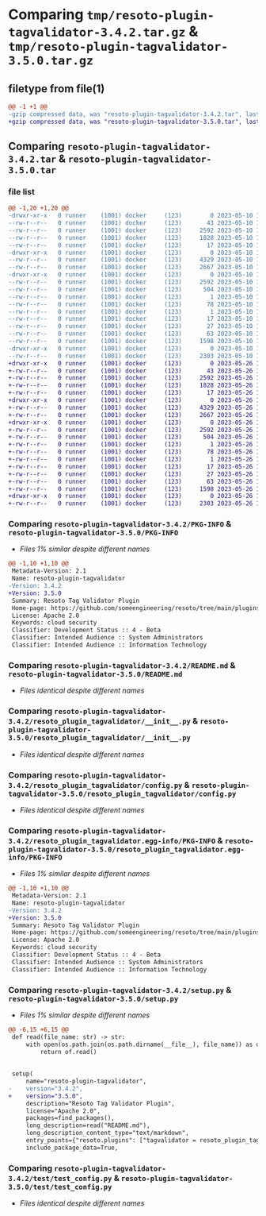 # Comparing `tmp/resoto-plugin-tagvalidator-3.4.2.tar.gz` & `tmp/resoto-plugin-tagvalidator-3.5.0.tar.gz`

## filetype from file(1)

```diff
@@ -1 +1 @@
-gzip compressed data, was "resoto-plugin-tagvalidator-3.4.2.tar", last modified: Wed May 10 12:23:14 2023, max compression
+gzip compressed data, was "resoto-plugin-tagvalidator-3.5.0.tar", last modified: Fri May 26 18:26:57 2023, max compression
```

## Comparing `resoto-plugin-tagvalidator-3.4.2.tar` & `resoto-plugin-tagvalidator-3.5.0.tar`

### file list

```diff
@@ -1,20 +1,20 @@
-drwxr-xr-x   0 runner    (1001) docker     (123)        0 2023-05-10 12:23:14.396925 resoto-plugin-tagvalidator-3.4.2/
--rw-r--r--   0 runner    (1001) docker     (123)       43 2023-05-10 12:21:00.000000 resoto-plugin-tagvalidator-3.4.2/MANIFEST.in
--rw-r--r--   0 runner    (1001) docker     (123)     2592 2023-05-10 12:23:14.396925 resoto-plugin-tagvalidator-3.4.2/PKG-INFO
--rw-r--r--   0 runner    (1001) docker     (123)     1828 2023-05-10 12:21:00.000000 resoto-plugin-tagvalidator-3.4.2/README.md
--rw-r--r--   0 runner    (1001) docker     (123)       17 2023-05-10 12:21:00.000000 resoto-plugin-tagvalidator-3.4.2/requirements.txt
-drwxr-xr-x   0 runner    (1001) docker     (123)        0 2023-05-10 12:23:14.392924 resoto-plugin-tagvalidator-3.4.2/resoto_plugin_tagvalidator/
--rw-r--r--   0 runner    (1001) docker     (123)     4329 2023-05-10 12:21:00.000000 resoto-plugin-tagvalidator-3.4.2/resoto_plugin_tagvalidator/__init__.py
--rw-r--r--   0 runner    (1001) docker     (123)     2667 2023-05-10 12:21:00.000000 resoto-plugin-tagvalidator-3.4.2/resoto_plugin_tagvalidator/config.py
-drwxr-xr-x   0 runner    (1001) docker     (123)        0 2023-05-10 12:23:14.396925 resoto-plugin-tagvalidator-3.4.2/resoto_plugin_tagvalidator.egg-info/
--rw-r--r--   0 runner    (1001) docker     (123)     2592 2023-05-10 12:23:14.000000 resoto-plugin-tagvalidator-3.4.2/resoto_plugin_tagvalidator.egg-info/PKG-INFO
--rw-r--r--   0 runner    (1001) docker     (123)      504 2023-05-10 12:23:14.000000 resoto-plugin-tagvalidator-3.4.2/resoto_plugin_tagvalidator.egg-info/SOURCES.txt
--rw-r--r--   0 runner    (1001) docker     (123)        1 2023-05-10 12:23:14.000000 resoto-plugin-tagvalidator-3.4.2/resoto_plugin_tagvalidator.egg-info/dependency_links.txt
--rw-r--r--   0 runner    (1001) docker     (123)       78 2023-05-10 12:23:14.000000 resoto-plugin-tagvalidator-3.4.2/resoto_plugin_tagvalidator.egg-info/entry_points.txt
--rw-r--r--   0 runner    (1001) docker     (123)        1 2023-05-10 12:23:14.000000 resoto-plugin-tagvalidator-3.4.2/resoto_plugin_tagvalidator.egg-info/not-zip-safe
--rw-r--r--   0 runner    (1001) docker     (123)       17 2023-05-10 12:23:14.000000 resoto-plugin-tagvalidator-3.4.2/resoto_plugin_tagvalidator.egg-info/requires.txt
--rw-r--r--   0 runner    (1001) docker     (123)       27 2023-05-10 12:23:14.000000 resoto-plugin-tagvalidator-3.4.2/resoto_plugin_tagvalidator.egg-info/top_level.txt
--rw-r--r--   0 runner    (1001) docker     (123)       63 2023-05-10 12:23:14.396925 resoto-plugin-tagvalidator-3.4.2/setup.cfg
--rw-r--r--   0 runner    (1001) docker     (123)     1598 2023-05-10 12:21:00.000000 resoto-plugin-tagvalidator-3.4.2/setup.py
-drwxr-xr-x   0 runner    (1001) docker     (123)        0 2023-05-10 12:23:14.396925 resoto-plugin-tagvalidator-3.4.2/test/
--rw-r--r--   0 runner    (1001) docker     (123)     2303 2023-05-10 12:21:00.000000 resoto-plugin-tagvalidator-3.4.2/test/test_config.py
+drwxr-xr-x   0 runner    (1001) docker     (123)        0 2023-05-26 18:26:57.749038 resoto-plugin-tagvalidator-3.5.0/
+-rw-r--r--   0 runner    (1001) docker     (123)       43 2023-05-26 18:24:14.000000 resoto-plugin-tagvalidator-3.5.0/MANIFEST.in
+-rw-r--r--   0 runner    (1001) docker     (123)     2592 2023-05-26 18:26:57.749038 resoto-plugin-tagvalidator-3.5.0/PKG-INFO
+-rw-r--r--   0 runner    (1001) docker     (123)     1828 2023-05-26 18:24:14.000000 resoto-plugin-tagvalidator-3.5.0/README.md
+-rw-r--r--   0 runner    (1001) docker     (123)       17 2023-05-26 18:24:14.000000 resoto-plugin-tagvalidator-3.5.0/requirements.txt
+drwxr-xr-x   0 runner    (1001) docker     (123)        0 2023-05-26 18:26:57.749038 resoto-plugin-tagvalidator-3.5.0/resoto_plugin_tagvalidator/
+-rw-r--r--   0 runner    (1001) docker     (123)     4329 2023-05-26 18:24:14.000000 resoto-plugin-tagvalidator-3.5.0/resoto_plugin_tagvalidator/__init__.py
+-rw-r--r--   0 runner    (1001) docker     (123)     2667 2023-05-26 18:24:14.000000 resoto-plugin-tagvalidator-3.5.0/resoto_plugin_tagvalidator/config.py
+drwxr-xr-x   0 runner    (1001) docker     (123)        0 2023-05-26 18:26:57.749038 resoto-plugin-tagvalidator-3.5.0/resoto_plugin_tagvalidator.egg-info/
+-rw-r--r--   0 runner    (1001) docker     (123)     2592 2023-05-26 18:26:57.000000 resoto-plugin-tagvalidator-3.5.0/resoto_plugin_tagvalidator.egg-info/PKG-INFO
+-rw-r--r--   0 runner    (1001) docker     (123)      504 2023-05-26 18:26:57.000000 resoto-plugin-tagvalidator-3.5.0/resoto_plugin_tagvalidator.egg-info/SOURCES.txt
+-rw-r--r--   0 runner    (1001) docker     (123)        1 2023-05-26 18:26:57.000000 resoto-plugin-tagvalidator-3.5.0/resoto_plugin_tagvalidator.egg-info/dependency_links.txt
+-rw-r--r--   0 runner    (1001) docker     (123)       78 2023-05-26 18:26:57.000000 resoto-plugin-tagvalidator-3.5.0/resoto_plugin_tagvalidator.egg-info/entry_points.txt
+-rw-r--r--   0 runner    (1001) docker     (123)        1 2023-05-26 18:26:57.000000 resoto-plugin-tagvalidator-3.5.0/resoto_plugin_tagvalidator.egg-info/not-zip-safe
+-rw-r--r--   0 runner    (1001) docker     (123)       17 2023-05-26 18:26:57.000000 resoto-plugin-tagvalidator-3.5.0/resoto_plugin_tagvalidator.egg-info/requires.txt
+-rw-r--r--   0 runner    (1001) docker     (123)       27 2023-05-26 18:26:57.000000 resoto-plugin-tagvalidator-3.5.0/resoto_plugin_tagvalidator.egg-info/top_level.txt
+-rw-r--r--   0 runner    (1001) docker     (123)       63 2023-05-26 18:26:57.749038 resoto-plugin-tagvalidator-3.5.0/setup.cfg
+-rw-r--r--   0 runner    (1001) docker     (123)     1598 2023-05-26 18:24:14.000000 resoto-plugin-tagvalidator-3.5.0/setup.py
+drwxr-xr-x   0 runner    (1001) docker     (123)        0 2023-05-26 18:26:57.749038 resoto-plugin-tagvalidator-3.5.0/test/
+-rw-r--r--   0 runner    (1001) docker     (123)     2303 2023-05-26 18:24:14.000000 resoto-plugin-tagvalidator-3.5.0/test/test_config.py
```

### Comparing `resoto-plugin-tagvalidator-3.4.2/PKG-INFO` & `resoto-plugin-tagvalidator-3.5.0/PKG-INFO`

 * *Files 1% similar despite different names*

```diff
@@ -1,10 +1,10 @@
 Metadata-Version: 2.1
 Name: resoto-plugin-tagvalidator
-Version: 3.4.2
+Version: 3.5.0
 Summary: Resoto Tag Validator Plugin
 Home-page: https://github.com/someengineering/resoto/tree/main/plugins/tagvalidator
 License: Apache 2.0
 Keywords: cloud security
 Classifier: Development Status :: 4 - Beta
 Classifier: Intended Audience :: System Administrators
 Classifier: Intended Audience :: Information Technology
```

### Comparing `resoto-plugin-tagvalidator-3.4.2/README.md` & `resoto-plugin-tagvalidator-3.5.0/README.md`

 * *Files identical despite different names*

### Comparing `resoto-plugin-tagvalidator-3.4.2/resoto_plugin_tagvalidator/__init__.py` & `resoto-plugin-tagvalidator-3.5.0/resoto_plugin_tagvalidator/__init__.py`

 * *Files identical despite different names*

### Comparing `resoto-plugin-tagvalidator-3.4.2/resoto_plugin_tagvalidator/config.py` & `resoto-plugin-tagvalidator-3.5.0/resoto_plugin_tagvalidator/config.py`

 * *Files identical despite different names*

### Comparing `resoto-plugin-tagvalidator-3.4.2/resoto_plugin_tagvalidator.egg-info/PKG-INFO` & `resoto-plugin-tagvalidator-3.5.0/resoto_plugin_tagvalidator.egg-info/PKG-INFO`

 * *Files 1% similar despite different names*

```diff
@@ -1,10 +1,10 @@
 Metadata-Version: 2.1
 Name: resoto-plugin-tagvalidator
-Version: 3.4.2
+Version: 3.5.0
 Summary: Resoto Tag Validator Plugin
 Home-page: https://github.com/someengineering/resoto/tree/main/plugins/tagvalidator
 License: Apache 2.0
 Keywords: cloud security
 Classifier: Development Status :: 4 - Beta
 Classifier: Intended Audience :: System Administrators
 Classifier: Intended Audience :: Information Technology
```

### Comparing `resoto-plugin-tagvalidator-3.4.2/setup.py` & `resoto-plugin-tagvalidator-3.5.0/setup.py`

 * *Files 1% similar despite different names*

```diff
@@ -6,15 +6,15 @@
 def read(file_name: str) -> str:
     with open(os.path.join(os.path.dirname(__file__), file_name)) as of:
         return of.read()
 
 
 setup(
     name="resoto-plugin-tagvalidator",
-    version="3.4.2",
+    version="3.5.0",
     description="Resoto Tag Validator Plugin",
     license="Apache 2.0",
     packages=find_packages(),
     long_description=read("README.md"),
     long_description_content_type="text/markdown",
     entry_points={"resoto.plugins": ["tagvalidator = resoto_plugin_tagvalidator:TagValidatorPlugin"]},
     include_package_data=True,
```

### Comparing `resoto-plugin-tagvalidator-3.4.2/test/test_config.py` & `resoto-plugin-tagvalidator-3.5.0/test/test_config.py`

 * *Files identical despite different names*

